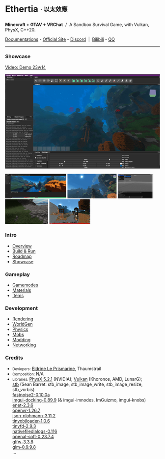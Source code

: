 <!-- <img height="130" align="right" src="https://github.com/Dreamtowards/Ethertia/raw/main/run/screenshots/_figures/ethertia-poster0225d4-lres.jpg"> -->

# Ethertia <sub><sup>· 以太效應</sup></sub>

__Minecraft + GTAV + VRChat__ &nbsp;/&nbsp; A Sandbox Survival Game, with Vulkan, PhysX, C++20.

[Documentations](https://docs.ethertia.com) - 
[Official Site](https://ethertia.com) - 
[Discord](https://discord.gg/2gzHbuXF) &nbsp;|&nbsp;
[Bilibili](https://space.bilibili.com/19483166) - 
[QQ](https://jq.qq.com/?_wv=1027&k=tgM29oDM)

---


### Showcase

[Video: Demo 23w14](https://www.bilibili.com/video/BV1ov4y1H7Eo)

![](https://raw.githubusercontent.com/Dreamtowards/Ethertia/main/run/screenshots/qs230402.png)


<img style="height: 80px;" src="https://github.com/Dreamtowards/Ethertia/raw/main/run/screenshots/Screen Shot 2023-04-03 at 12.00.07 AM.png"> <img style="height: 80px;" src="https://github.com/Dreamtowards/Ethertia/raw/main/run/screenshots/qs230401.png"> <img style="height: 80px;" src="https://github.com/Dreamtowards/Ethertia/raw/main/run/screenshots/qs230310-1.png"> <img style="height: 80px;" src="https://github.com/Dreamtowards/Ethertia/raw/main/run/screenshots/qs221130.png"> <img style="height: 80px;" src="https://github.com/Dreamtowards/Ethertia/raw/main/run/screenshots/_figures/23u07.png"> 


### **Intro**

- [Overview](//docs.ethertia.com/intro)
- [Build & Run](//docs.ethertia.com/intro/build-run)
- [Roadmap](//docs.ethertia.com/intro/roadmap)
- [Showcase](//docs.ethertia.com/intro/showcase)

### **Gameplay**

- [Gamemodes]()
- [Materials]()
- [Items]()

### **Development**

- [Rendering]()
- [WorldGen]()
- [Physics]()
- [Mobs]()
- [Modding]()
- [Networking]()

### **Credits**

- <small>Devlopers:</small> 
  [Eldrine Le Prismarine](https://elytra.dev/~pris), Thaumstrail
- <small>Composition:</small> N/A
- <small>Libraries:</small> 
[PhysX 5.2.1](https://github.com/NVIDIA-Omniverse/PhysX) (NVIDIA); 
[Vulkan](https://www.vulkan.org/) (Khoronos, AMD, LunarG);  
[stb](https://github.com/nothings/stb) (Sean Barret: stb_image, stb_image_write, stb_image_resize, stb_vorbis)  
[fastnoise2-0.10.0a](https://github.com/Auburn/FastNoise2)  
[imgui-docking-0.89.9](https://github.com/ocornut/imgui/tree/docking) (& imgui-imnodes, ImGuizmo, imgui-knobs)  
[enet-2.3.6](https://github.com/zpl-c/enet)  
[openvr-1.26.7](https://github.com/ValveSoftware/openvr)  
[json-nlohmann-3.11.2](https://github.com/nlohmann/json)  
[tinyobjloader-1.0.6](https://github.com/tinyobjloader/tinyobjloader)  
[tinyfd-2.9.3](https://github.com/native-toolkit/libtinyfiledialogs)  
[nativefiledialogs-0.116](https://github.com/mlabbe/nativefiledialog)  
[openal-soft-0.23.7.4](https://github.com/kcat/openal-soft)  
[glfw-3.3.8](https://github.com/glfw/glfw)  
[glm-0.9.9.8](https://github.com/g-truc/glm)  
... 

